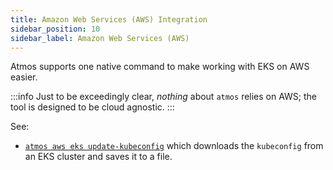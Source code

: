 ```yaml
---
title: Amazon Web Services (AWS) Integration
sidebar_position: 10
sidebar_label: Amazon Web Services (AWS)
---
```


Atmos supports one native command to make working with EKS on AWS easier. 

:::info
Just to be exceedingly clear, *nothing* about `atmos` relies on AWS; the tool is designed to be cloud agnostic.
:::

See:
* [`atmos aws eks update-kubeconfig`](/cli/commands/aws-eks-update-kubeconfig) which downloads the `kubeconfig` from an EKS cluster and saves it to a file.


